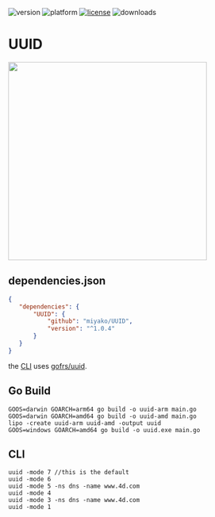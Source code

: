 ![version](https://img.shields.io/badge/version-20%2B-E23089)
![platform](https://img.shields.io/static/v1?label=platform&message=mac-intel%20|%20mac-arm%20|%20win-64&color=blue)
[![license](https://img.shields.io/github/license/miyako/UUID)](LICENSE)
![downloads](https://img.shields.io/github/downloads/miyako/UUID/total)

# UUID

<img src="https://github.com/user-attachments/assets/77768fae-bf3f-4a50-bf1d-4007ce00865c" height="400" width=auto />

## dependencies.json

 ```json
{
	"dependencies": {
		"UUID": {
			"github": "miyako/UUID",
			"version": "^1.0.4"
		}
	}
}
```

the [CLI](https://github.com/miyako/go-uuid/blob/master/main.go) uses [gofrs/uuid](https://github.com/miyako/go-uuid).

## Go Build

```
GOOS=darwin GOARCH=arm64 go build -o uuid-arm main.go
GOOS=darwin GOARCH=amd64 go build -o uuid-amd main.go
lipo -create uuid-arm uuid-amd -output uuid
GOOS=windows GOARCH=amd64 go build -o uuid.exe main.go
```

## CLI

```
uuid -mode 7 //this is the default
uuid -mode 6
uuid -mode 5 -ns dns -name www.4d.com
uuid -mode 4
uuid -mode 3 -ns dns -name www.4d.com
uuid -mode 1
```
